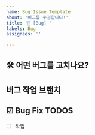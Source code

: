 ```yaml
---
name: Bug Issue Template
about: '버그를 수정합니다!'
title: '🐛 [Bug] '
labels: Bug
assignees: ''

---
```


## 🛠️ 어떤 버그를 고치나요?

## 버그 작업 브랜치

## ☑ Bug Fix TODOS

- [ ] 작업
